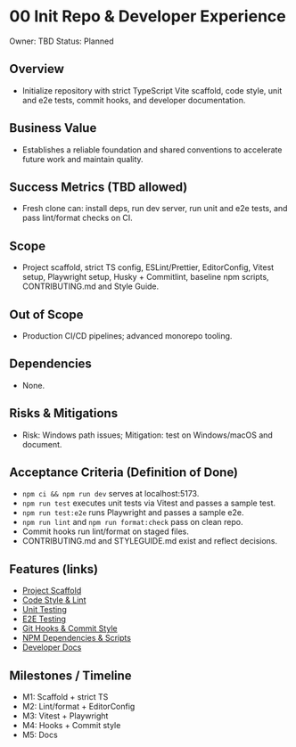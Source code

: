 # 00 Init Repo & Developer Experience

Owner: TBD
Status: Planned

## Overview
- Initialize repository with strict TypeScript Vite scaffold, code style, unit and e2e tests, commit hooks, and developer documentation.

## Business Value
- Establishes a reliable foundation and shared conventions to accelerate future work and maintain quality.

## Success Metrics (TBD allowed)
- Fresh clone can: install deps, run dev server, run unit and e2e tests, and pass lint/format checks on CI.

## Scope
- Project scaffold, strict TS config, ESLint/Prettier, EditorConfig, Vitest setup, Playwright setup, Husky + Commitlint, baseline npm scripts, CONTRIBUTING.md and Style Guide.

## Out of Scope
- Production CI/CD pipelines; advanced monorepo tooling.

## Dependencies
- None.

## Risks & Mitigations
- Risk: Windows path issues; Mitigation: test on Windows/macOS and document.

## Acceptance Criteria (Definition of Done)
- `npm ci && npm run dev` serves at localhost:5173.
- `npm run test` executes unit tests via Vitest and passes a sample test.
- `npm run test:e2e` runs Playwright and passes a sample e2e.
- `npm run lint` and `npm run format:check` pass on clean repo.
- Commit hooks run lint/format on staged files.
- CONTRIBUTING.md and STYLEGUIDE.md exist and reflect decisions.

## Features (links)
- [Project Scaffold](./features/project-scaffold/feature.md)
- [Code Style & Lint](./features/code-style-and-lint/feature.md)
- [Unit Testing](./features/unit-testing/feature.md)
- [E2E Testing](./features/e2e-testing/feature.md)
- [Git Hooks & Commit Style](./features/git-hooks-and-commit-style/feature.md)
- [NPM Dependencies & Scripts](./features/npm-dependencies/feature.md)
- [Developer Docs](./features/developer-docs/feature.md)

## Milestones / Timeline
- M1: Scaffold + strict TS
- M2: Lint/format + EditorConfig
- M3: Vitest + Playwright
- M4: Hooks + Commit style
- M5: Docs
